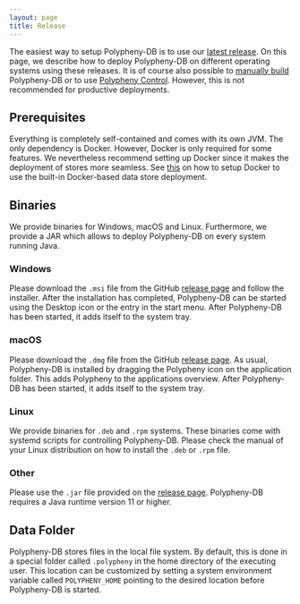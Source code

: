 ```yaml
---
layout: page
title: Release
---
```


The easiest way to setup Polypheny-DB is to use our [latest release](https://github.com/polypheny/Polypheny-DB/releases/latest). On this page, we describe how to deploy Polypheny-DB on different operating systems using these releases. It is of course also possible to [manually build](#) Polypheny-DB or to use [Polypheny Control](/documentation/Polypheny-Control/). However, this is not recommended for productive deployments.


## Prerequisites
Everything is completely self-contained and comes with its own JVM. The only dependency is Docker. However, Docker is only required for some features. We nevertheless recommend setting up Docker since it makes the deployment of stores more seamless. See [this](/documentation/Stores/Docker/) on how to setup Docker to use the built-in Docker-based data store deployment.


## Binaries
We provide binaries for Windows, macOS and Linux. Furthermore, we provide a JAR which allows to deploy Polypheny-DB on every system running Java.

### Windows
Please download the `.msi` file from the GitHub [release page](https://github.com/polypheny/Polypheny-DB/releases/latest) and follow the installer. After the installation has completed, Polypheny-DB can be started using the Desktop icon or the entry in the start menu. After Polypheny-DB has been started, it adds itself to the system tray. 

### macOS
Please download the `.dmg` file from the GitHub [release page](https://github.com/polypheny/Polypheny-DB/releases/latest). As usual, Polypheny-DB is installed by dragging the Polypheny icon on the application folder. This adds Polypheny to the applications overview.  After Polypheny-DB has been started, it adds itself to the system tray. 

### Linux
We provide binaries for `.deb` and `.rpm` systems. These binaries come with systemd scripts for controlling Polypheny-DB. Please check the manual of your Linux distribution on how to install the `.deb` or `.rpm` file.

### Other
Please use the `.jar` file provided on the [release page](https://github.com/polypheny/Polypheny-DB/releases/latest). Polypheny-DB requires a Java runtime version 11 or higher.



## Data Folder
Polypheny-DB stores files in the local file system. By default, this is done in a special folder called `.polypheny` in the home directory of the executing user.
This location can be customized by setting a system environment variable called `POLYPHENY_HOME` pointing to the desired location before Polypheny-DB is started.
